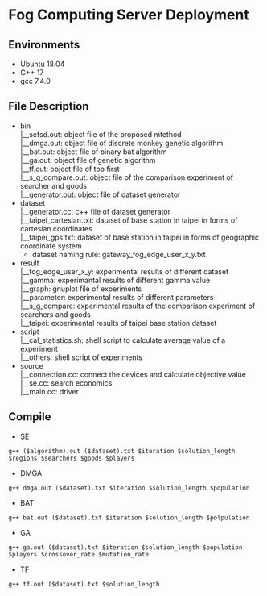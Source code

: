 # Fog Computing Server Deployment

## Environments
* Ubuntu 18.04
* C++ 17
* gcc 7.4.0

## File Description
* bin  
  |\_\_sefsd.out: object file of the proposed mtethod  
  |\_\_dmga.out: object file of discrete monkey genetic algorithm  
  |\_\_bat.out: object file of binary bat algorithm  
  |\_\_ga.out: object file of genetic algorithm  
  |\_\_tf.out: object file of top first  
  |\_\_s_g_compare.out: object file of the comparison experiment of searcher and goods  
  |\_\_generator.out: object file of dataset generator  
* dataset  
  |\_\_generator.cc: c++ file of dataset generator  
  |\_\_taipei_cartesian.txt: dataset of base station in taipei in forms of cartesian coordinates  
  |\_\_taipei_gps.txt: dataset of base station in taipei in forms of geographic coordinate system
  * dataset naming rule: gateway_fog_edge_user_x_y.txt
* result  
  |\_\_fog_edge_user_x_y: experimental results of different dataset  
  |\_\_gamma: experimantal results of different gamma value  
  |\_\_graph: gnuplot file of experiments  
  |\_\_parameter: experimental results of different parameters  
  |\_\_s_g_compare: experimental results of the comparison experiment of searchers and goods  
  |\_\_taipei: experimental results of taipei base station dataset  
* script  
  |\_\_cal_statistics.sh: shell script to calculate average value of a experiment  
  |\_\_others: shell script of experiments
* source  
  |\_\_connection.cc: connect the devices and calculate objective value  
  |\_\_se.cc: search economics  
  |\_\_main.cc: driver  

## Compile
* SE
```
g++ ($algorithm).out ($dataset).txt $iteration $solution_length $regions $searchers $goods $players
```
* DMGA
```
g++ dmga.out ($dataset).txt $iteration $solution_length $population
```
* BAT
```
g++ bat.out ($dataset).txt $iteration $solution_length $polpulation
```
* GA
```
g++ ga.out ($dataset).txt $iteration $solution_length $population $players $crossover_rate $mutation_rate
```
* TF
```
g++ tf.out ($dataset).txt $solution_length